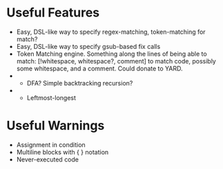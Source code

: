 # Useful Features

* Easy, DSL-like way to specify regex-matching, token-matching for match?
* Easy, DSL-like way to specify gsub-based fix calls
* Token Matching engine. Something along the lines of being able to match: [!whitespace, whitespace?, comment] to match code, possibly some whitespace, and a comment. Could donate to YARD.
* * DFA? Simple backtracking recursion?
* * Leftmost-longest

# Useful Warnings

* Assignment in condition
* Multiline blocks with { } notation
* Never-executed code